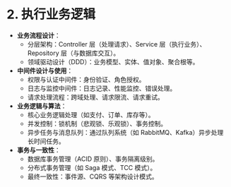 # 2. 执行业务逻辑

- **业务流程设计**：
  - 分层架构：Controller 层（处理请求）、Service 层（执行业务）、Repository 层（与数据库交互）。
  - 领域驱动设计（DDD）：业务模型、实体、值对象、聚合根等。
- **中间件设计与使用**：
  - 权限与认证中间件：身份验证、角色授权。
  - 日志与监控中间件：日志记录、性能监控、错误处理。
  - 请求处理流程：跨域处理、请求限流、请求重试。
- **业务逻辑与算法**：
  - 核心业务逻辑处理（如支付、订单、库存等）。
  - 并发控制：锁机制（悲观锁、乐观锁）、事务控制。
  - 异步任务与消息队列：通过队列系统（如 RabbitMQ、Kafka）异步处理长时间任务。
- **事务与一致性**：
  - 数据库事务管理（ACID 原则）、事务隔离级别。
  - 分布式事务管理（如 Saga 模式、TCC 模式）。
  - 最终一致性：事件源、CQRS 等架构设计模式。
